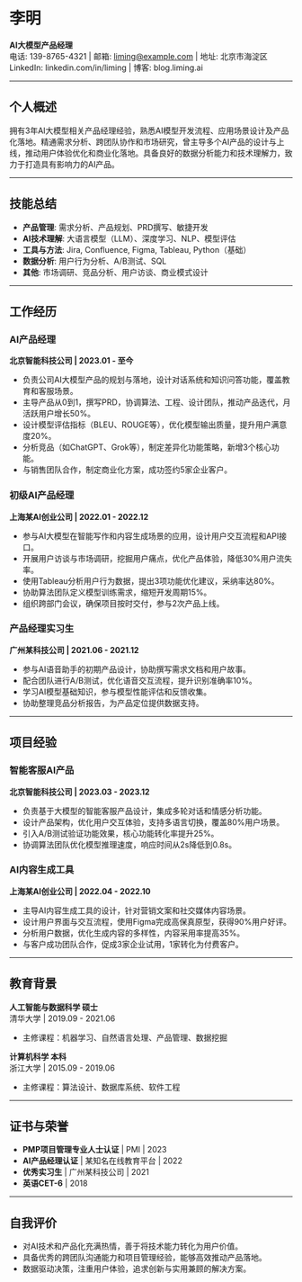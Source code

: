 # 李明  
**AI大模型产品经理**  
电话: 139-8765-4321 | 邮箱: liming@example.com | 地址: 北京市海淀区  
LinkedIn: linkedin.com/in/liming | 博客: blog.liming.ai  

---

## 个人概述  
拥有3年AI大模型相关产品经理经验，熟悉AI模型开发流程、应用场景设计及产品化落地。精通需求分析、跨团队协作和市场研究，曾主导多个AI产品的设计与上线，推动用户体验优化和商业化落地。具备良好的数据分析能力和技术理解力，致力于打造具有影响力的AI产品。  

---

## 技能总结  
- **产品管理**: 需求分析、产品规划、PRD撰写、敏捷开发  
- **AI技术理解**: 大语言模型（LLM）、深度学习、NLP、模型评估  
- **工具与方法**: Jira, Confluence, Figma, Tableau, Python（基础）  
- **数据分析**: 用户行为分析、A/B测试、SQL  
- **其他**: 市场调研、竞品分析、用户访谈、商业模式设计  

---

## 工作经历  

### AI产品经理  
**北京智能科技公司 | 2023.01 - 至今**  
- 负责公司AI大模型产品的规划与落地，设计对话系统和知识问答功能，覆盖教育和客服场景。  
- 主导产品从0到1，撰写PRD，协调算法、工程、设计团队，推动产品迭代，月活跃用户增长50%。  
- 设计模型评估指标（BLEU、ROUGE等），优化模型输出质量，提升用户满意度20%。  
- 分析竞品（如ChatGPT、Grok等），制定差异化功能策略，新增3个核心功能。  
- 与销售团队合作，制定商业化方案，成功签约5家企业客户。  

### 初级AI产品经理  
**上海某AI创业公司 | 2022.01 - 2022.12**  
- 参与AI大模型在智能写作和内容生成场景的应用，设计用户交互流程和API接口。  
- 开展用户访谈与市场调研，挖掘用户痛点，优化产品体验，降低30%用户流失率。  
- 使用Tableau分析用户行为数据，提出3项功能优化建议，采纳率达80%。  
- 协助算法团队定义模型训练需求，缩短开发周期15%。  
- 组织跨部门会议，确保项目按时交付，参与2次产品上线。  

### 产品经理实习生  
**广州某科技公司 | 2021.06 - 2021.12**  
- 参与AI语音助手的初期产品设计，协助撰写需求文档和用户故事。  
- 配合团队进行A/B测试，优化语音交互流程，提升识别准确率10%。  
- 学习AI模型基础知识，参与模型性能评估和反馈收集。  
- 协助整理竞品分析报告，为产品定位提供数据支持。  

---

## 项目经验  

### 智能客服AI产品  
**北京智能科技公司 | 2023.03 - 2023.12**  
- 负责基于大模型的智能客服产品设计，集成多轮对话和情感分析功能。  
- 设计产品架构，优化用户交互体验，支持多语言切换，覆盖80%用户场景。  
- 引入A/B测试验证功能效果，核心功能转化率提升25%。  
- 协调算法团队优化模型推理速度，响应时间从2s降低到0.8s。  

### AI内容生成工具  
**上海某AI创业公司 | 2022.04 - 2022.10**  
- 主导AI内容生成工具的设计，针对营销文案和社交媒体内容场景。  
- 设计用户界面与交互流程，使用Figma完成高保真原型，获得90%用户好评。  
- 分析用户数据，优化生成内容的多样性，内容采用率提高35%。  
- 与客户成功团队合作，促成3家企业试用，1家转化为付费客户。  

---

## 教育背景  
**人工智能与数据科学 硕士**  
清华大学 | 2019.09 - 2021.06  
- 主修课程：机器学习、自然语言处理、产品管理、数据挖掘  

**计算机科学 本科**  
浙江大学 | 2015.09 - 2019.06  
- 主修课程：算法设计、数据库系统、软件工程  

---

## 证书与荣誉  
- **PMP项目管理专业人士认证** | PMI | 2023  
- **AI产品经理认证** | 某知名在线教育平台 | 2022  
- **优秀实习生** | 广州某科技公司 | 2021  
- **英语CET-6** | 2018  

---

## 自我评价  
- 对AI技术和产品化充满热情，善于将技术能力转化为用户价值。  
- 具备优秀的跨团队沟通能力和项目管理经验，能够高效推动产品落地。  
- 数据驱动决策，注重用户体验，追求创新与实用兼顾的解决方案。